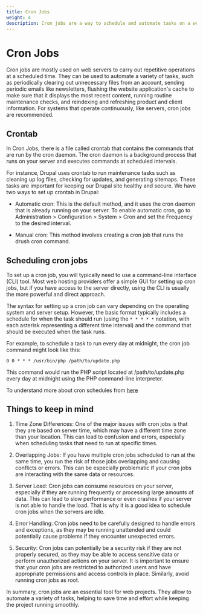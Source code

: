 ```yaml
---
title: Cron Jobs
weight: 4
description: Cron jobs are a way to schedule and automate tasks on a web server. They are used to run scripts or commands at specific times or intervals. For example, they can be used to schedule backups of websites or databases, send email newsletters, or update website content.
---
```


# Cron Jobs

Cron jobs are mostly used on web servers to carry out repetitive operations at a scheduled time. They can be used to automate a variety of tasks, such as periodically clearing out unnecessary files from an account, sending periodic emails like newsletters, flushing the website application's cache to make sure that it displays the most recent content, running routine maintenance checks, and reindexing and refreshing product and client information. For systems that operate continuously, like servers, cron jobs are recommended.

## Crontab

In Cron Jobs, there is a file called crontab that contains the commands that are run by the cron daemon. The cron daemon is a background process that runs on your server and executes commands at scheduled intervals.

For instance, Drupal uses crontab to run maintenance tasks such as cleaning up log files, checking for updates, and generating sitemaps. These tasks are important for keeping our Drupal site healthy and secure. We have two ways to set up crontab in Drupal:

- Automatic cron: This is the default method, and it uses the cron daemon that is already running on your server. To enable automatic cron, go to Administration > Configuration > System > Cron and set the Frequency to the desired interval.

- Manual cron: This method involves creating a cron job that runs the drush cron command.

## Scheduling cron jobs

To set up a cron job, you will typically need to use a command-line interface (CLI) tool. Most web hosting providers offer a simple GUI for setting up cron jobs, but if you have access to the server directly, using the CLI is usually the more powerful and direct approach.

The syntax for setting up a cron job can vary depending on the operating system and server setup. However, the basic format typically includes a schedule for when the task should run (using the `* * * * *` notation, with each asterisk representing a different time interval) and the command that should be executed when the task runs.

For example, to schedule a task to run every day at midnight, the cron job command might look like this:

`0 0 * * * /usr/bin/php /path/to/update.php`

This command would run the PHP script located at /path/to/update.php every day at midnight using the PHP command-line interpreter.

To understand more about cron schedules from [here](https://crontab.guru)

## Things to keep in mind

1. Time Zone Differences: One of the major issues with cron jobs is that they are based on server time, which may have a different time zone than your location. This can lead to confusion and errors, especially when scheduling tasks that need to run at specific times.

2. Overlapping Jobs: If you have multiple cron jobs scheduled to run at the same time, you run the risk of those jobs overlapping and causing conflicts or errors. This can be especially problematic if your cron jobs are interacting with the same data or resources.

3. Server Load: Cron jobs can consume resources on your server, especially if they are running frequently or processing large amounts of data. This can lead to slow performance or even crashes if your server is not able to handle the load. That is why it is a good idea to schedule cron jobs when the servers are idle.

4. Error Handling: Cron jobs need to be carefully designed to handle errors and exceptions, as they may be running unattended and could potentially cause problems if they encounter unexpected errors.

5. Security: Cron jobs can potentially be a security risk if they are not properly secured, as they may be able to access sensitive data or perform unauthorized actions on your server. It is important to ensure that your cron jobs are restricted to authorized users and have appropriate permissions and access controls in place. Similarly, avoid running cron jobs as root.

In summary, cron jobs are an essential tool for web projects. They allow to automate a variety of tasks, helping to save time and effort while keeping the project running smoothly.
